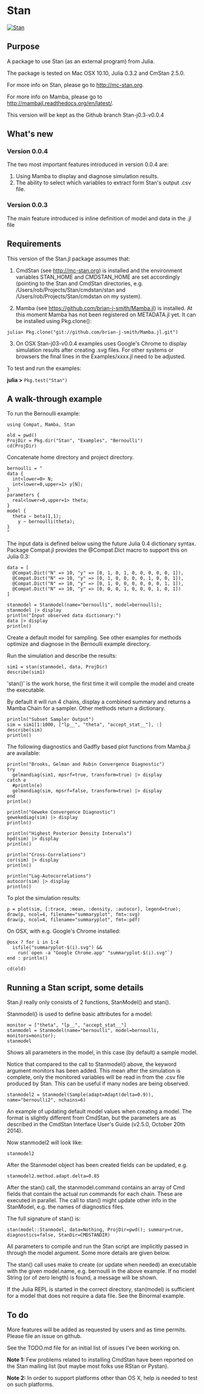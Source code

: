 # Stan

[![Stan](http://pkg.julialang.org/badges/Stan_release.svg)](http://pkg.julialang.org/?pkg=Stan&ver=release)

## Purpose

A package to use Stan (as an external program) from Julia. 

The package is tested on Mac OSX 10.10, Julia 0.3.2 and CmStan 2.5.0.

For more info on Stan, please go to <http://mc-stan.org>.

For more info on Mamba, please go to <http://mambajl.readthedocs.org/en/latest/>.

This version will be kept as the Github branch Stan-j0.3-v0.0.4

## What's new

### Version 0.0.4

The two most important features introduced in version 0.0.4 are:

1. Using Mamba to display and diagnose simulation results.
2. The ability to select which variables to extract form Stan's output .csv file.

### Version 0.0.3

The main feature introduced is inline definition of model and data in the .jl file

## Requirements

This version of the Stan.jl package assumes that:

1. CmdStan (see <http://mc-stan.org>) is installed and the environment variables STAN_HOME and CMDSTAN_HOME are set accordingly (pointing to the Stan and CmdStan directories, e.g. /Users/rob/Projects/Stan/cmdstan/stan and /Users/rob/Projects/Stan/cmdstan on my system).

2. Mamba (see <https://github.com/brian-j-smith/Mamba.jl>) is installed. At this moment Mamba has not been registered on METADATA.jl yet. It can be installed using Pkg.clone():

```
julia> Pkg.clone("git://github.com/brian-j-smith/Mamba.jl.git")
```

3. On OSX Stan-j03-v0.0.4 examples uses Google's Chrome to display simulation results after creating .svg files. For other systems or browsers the final lines in the Examples/xxxx.jl need to be adjusted.

To test and run the examples:

**julia >** ``Pkg.test("Stan")``

## A walk-through example

To run the Bernoulli example:

```
using Compat, Mamba, Stan

old = pwd()
ProjDir = Pkg.dir("Stan", "Examples", "Bernoulli")
cd(ProjDir)
```
Concatenate home directory and project directory.

```
bernoulli = "
data { 
  int<lower=0> N; 
  int<lower=0,upper=1> y[N];
} 
parameters {
  real<lower=0,upper=1> theta;
} 
model {
  theta ~ beta(1,1);
    y ~ bernoulli(theta);
}
"
```

The input data is defined below using the future Julia 0.4 dictionary syntax. Package Compat.jl provides the @Compat.Dict macro to support this on Julia 0.3:

```
data = [
  @Compat.Dict("N" => 10, "y" => [0, 1, 0, 1, 0, 0, 0, 0, 0, 1]),
  @Compat.Dict("N" => 10, "y" => [0, 1, 0, 0, 0, 0, 1, 0, 0, 1]),
  @Compat.Dict("N" => 10, "y" => [0, 1, 0, 0, 0, 0, 0, 0, 1, 1]),
  @Compat.Dict("N" => 10, "y" => [0, 0, 0, 1, 0, 0, 0, 1, 0, 1])
]

stanmodel = Stanmodel(name="bernoulli", model=bernoulli);
stanmodel |> display
println("Input observed data dictionary:")
data |> display
println()
```

Create a default model for sampling. See other examples for methods optimize and diagnose in the Bernoulli example directory. 

Run the simulation and describe the results:

```
sim1 = stan(stanmodel, data, ProjDir)
describe(sim1)
```

'stan()' is the work horse, the first time it will compile the model and create the executable. 

By default it will run 4 chains, display a combined summary and returns a Mamba Chain for a sampler. Other methods return a dictionary.

```
println("Subset Sampler Output")
sim = sim1[1:1000, ["lp__", "theta", "accept_stat__"], :]
describe(sim)
println()
```

The following diagnostics and Gadfly based plot functions from Mamba.jl are available:

```
println("Brooks, Gelman and Rubin Convergence Diagnostic")
try
  gelmandiag(sim1, mpsrf=true, transform=true) |> display
catch e
  #println(e)
  gelmandiag(sim, mpsrf=false, transform=true) |> display
end
println()

println("Geweke Convergence Diagnostic")
gewekediag(sim) |> display
println()

println("Highest Posterior Density Intervals")
hpd(sim) |> display
println()

println("Cross-Correlations")
cor(sim) |> display
println()

println("Lag-Autocorrelations")
autocor(sim) |> display
println()
```

To plot the simulation results:

```
p = plot(sim, [:trace, :mean, :density, :autocor], legend=true);
draw(p, ncol=4, filename="summaryplot", fmt=:svg)
draw(p, ncol=4, filename="summaryplot", fmt=:pdf)
```

On OSX, with e.g. Google's Chrome installed:

```
@osx ? for i in 1:4
  isfile("summaryplot-$(i).svg") &&
    run(`open -a "Google Chrome.app" "summaryplot-$(i).svg"`)
end : println()

cd(old)
```


## Running a Stan script, some details

Stan.jl really only consists of 2 functions, StanModel() and stan().

Stanmodel() is used to define basic attributes for a model:

```
monitor = ["theta", "lp__", "accept_stat__"]
stanmodel = Stanmodel(name="bernoulli", model=bernoulli, monitors=monitor);
stanmodel
````

Shows all parameters in the model, in this case (by default) a sample model.

Notice that compared to the call to Stanmodel() above, the keyword argument monitors has been added. This mean after the simulation is complete, only the monitored variables will be read in from the .csv file produced by Stan. This can be useful if many nodes are being observed.

```
stanmodel2 = Stanmodel(Sample(adapt=Adapt(delta=0.9)), name="bernoulli2", nchains=6)
```

An example of updating default model values when creating a model. The format is slightly different from CmdStan, but the parameters are as described in the CmdStan Interface User's Guide (v2.5.0, October 20th 2014). 

Now stanmodel2 will look like:

```
stanmodel2
````

After the Stanmodel object has been created fields can be updated, e.g.

```
stanmodel2.method.adapt.delta=0.85
```

After the stan() call, the stanmodel.command contains an array of Cmd fields that contain the actual run commands for each chain. These are executed in parallel. The call to stan() might update other info in the StanModel, e.g. the names of diagnostics files. 

The full signature of stan() is:

```
stan(model::Stanmodel, data=Nothing, ProjDir=pwd(); summary=true, diagnostics=false, StanDir=CMDSTANDIR)
````

All parameters to compile and run the Stan script are implicitly passed in through the model argument. Some more details are given below.

The stan() call uses make to create (or update when needed) an executable with the given model.name, e.g. bernoulli in the above example. If no model String (or of zero length) is found, a message will be shown.

If the Julia REPL is started in the correct directory, stan(model) is sufficient for a model that does not require a data file. See the Binormal example.


## To do

More features will be added as requested by users and as time permits. Please file an issue on github.

See the TODO.md file for an initial list of issues I've been working on.

**Note 1:** Few problems related to installing CmdStan have been reported on the Stan mailing list (but maybe most folks use RStan or Pystan).

**Note 2:** In order to support platforms other than OS X, help is needed to test on such platforms.
